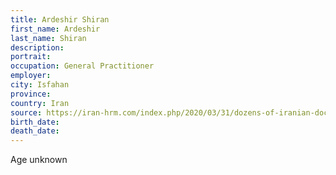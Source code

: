 ```yaml
---
title: Ardeshir Shiran
first_name: Ardeshir
last_name: Shiran
description: 
portrait: 
occupation: General Practitioner
employer: 
city: Isfahan
province: 
country: Iran
source: https://iran-hrm.com/index.php/2020/03/31/dozens-of-iranian-doctors-died-during-irans-coronavirus-crisis/
birth_date: 
death_date: 
---
```


Age unknown